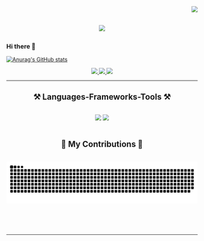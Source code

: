 <img align="right" src="https://visitor-badge.laobi.icu/badge?page_id=salesp07.salesp07"/>

<h1 align="center">
  <img src="https://readme-typing-svg.herokuapp.com/?font=Righteous&size=35&center=true&width=500&height=300&duration=4000&lines=Hi+There!;+I'm+Shay+Elisha!;+I'm+Web+Developer;+FullStack;+C#;+Python"/>
</h1>


### Hi there 👋


[![Anurag's GitHub stats](https://github-readme-stats.vercel.app/api?username=ShayElisha)](https://github.com/anuraghazra/github-readme-stats)



<div align="center"> 
  <a href="mailto:shayelisha2312@gmail.com">
    <img src="https://img.shields.io/badge/Gmail-333333?style=for-the-badge&logo=gmail&logoColor=red" />
  </a>
  <a href="https://www.linkedin.com/in/shay-elisha/" target="_blank">
    <img src="https://img.shields.io/badge/LinkedIn-0077B5?style=for-the-badge&logo=linkedin&logoColor=white" target="_blank" />
  </a>
  <a href="https://salesp07.github.io" target="_blank">
     <img src="https://img.shields.io/badge/Portfolio-FF5722?style=for-the-badge&logo=todoist&logoColor=white" target="_blank" /> <!-- sqlite, safari, google-chrome are other good icon options -->
  </a>
</div>
 <hr/>
 
<h2 align="center">⚒️ Languages-Frameworks-Tools ⚒️</h2>
<br/>
<div align="center">
    <img src="https://skillicons.dev/icons?i=react,bootstrap,html,css,vscode,github,git,r" />
    <img src="https://skillicons.dev/icons?i=nodejs,python,javascript,typescript,express,mongodb,c,java,nextjs,mysql" /><br>
</div>

<br/>
<div align="center">
  <h2>🐍 My Contributions 🐍</h2>
  <br>
  <img alt="snake eating my contributions" src="https://raw.githubusercontent.com/salesp07/salesp07/output/github-contribution-grid-snake.svg" />
  
  <br/><br/><br/>
</div>

<hr/>
